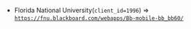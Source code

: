  - Florida National University(`client_id=1996`) => [`https://fnu.blackboard.com/webapps/Bb-mobile-bb_bb60/`](https://fnu.blackboard.com/webapps/Bb-mobile-bb_bb60/)
